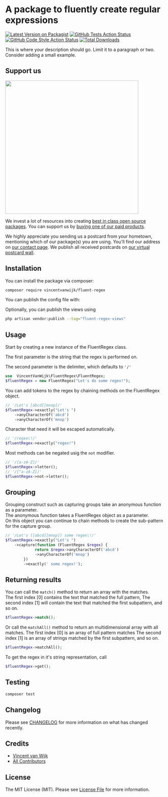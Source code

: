 # A package to fluently create regular expressions

[![Latest Version on Packagist](https://img.shields.io/packagist/v/vincentvanwijk/fluent-regex.svg?style=flat-square)](https://packagist.org/packages/vincentvanwijk/fluent-regex)
[![GitHub Tests Action Status](https://img.shields.io/github/actions/workflow/status/vincentvanwijk/fluent-regex/run-tests.yml?branch=main&label=tests&style=flat-square)](https://github.com/vincentvanwijk/fluent-regex/actions?query=workflow%3Arun-tests+branch%3Amain)
[![GitHub Code Style Action Status](https://img.shields.io/github/actions/workflow/status/vincentvanwijk/fluent-regex/fix-php-code-style-issues.yml?branch=main&label=code%20style&style=flat-square)](https://github.com/vincentvanwijk/fluent-regex/actions?query=workflow%3A"Fix+PHP+code+style+issues"+branch%3Amain)
[![Total Downloads](https://img.shields.io/packagist/dt/vincentvanwijk/fluent-regex.svg?style=flat-square)](https://packagist.org/packages/vincentvanwijk/fluent-regex)

This is where your description should go. Limit it to a paragraph or two. Consider adding a small example.

## Support us

[<img src="https://github-ads.s3.eu-central-1.amazonaws.com/fluent-regex.jpg?t=1" width="419px" />](https://spatie.be/github-ad-click/fluent-regex)

We invest a lot of resources into creating [best in class open source packages](https://spatie.be/open-source). You can
support us by [buying one of our paid products](https://spatie.be/open-source/support-us).

We highly appreciate you sending us a postcard from your hometown, mentioning which of our package(s) you are using.
You'll find our address on [our contact page](https://spatie.be/about-us). We publish all received postcards
on [our virtual postcard wall](https://spatie.be/open-source/postcards).

## Installation

You can install the package via composer:

```bash
composer require vincentvanwijk/fluent-regex
```

You can publish the config file with:

[//]: # (```bash)

[//]: # (php artisan vendor:publish --tag="fluent-regex-config")

[//]: # (```)

[//]: # ()

[//]: # (This is the contents of the published config file:)

[//]: # ()

[//]: # (```php)

[//]: # (return [)

[//]: # (];)

[//]: # (```)

Optionally, you can publish the views using

```bash
php artisan vendor:publish --tag="fluent-regex-views"
```

## Usage

Start by creating a new instance of the FluentRegex class.

The first parameter is the string that the regex is performed on.

The second parameter is the delimiter, which defaults to `'/' `

```php
use  VincentVanWijk\FluentRegex\FluentRegex;
$fluentRegex = new FluentRegex("Let's do some regex!");
```

You can add tokens to the regex by chaining methods on the FluentRegex object.

```php
// '/Let's [abcd][mnop]/'
$fluentRegex->exactly("Let's ")
    ->anyCharacterOf('abcd')
    ->anyCharacterOf('mnop') 
```

Character that need it will be escaped automatically.

```php
// '/regex\!/'
$fluentRegex->exactly("regex!")
```

Most methods can be negated usig the `not` modifier.

```php
// '/[a-zA-Z]/'
$fluentRegex->letter();
// '/[^a-zA-Z]/'
$fluentRegex->not->letter();
```

## Grouping

Grouping construct such as capturing groups take an anonymous function as a parameter.  
The anonymous function takes a FluentRegex object as a parameter.  
On this object you can continue to chain methods to create the sub-pattern for the capture group.

```php
// '/Let's ([abcd][mnop]) some regex\!/'
$fluentRegex->exactly("Let's ")      
    ->capture(function (FluentRegex $regex) {
             return $regex->anyCharacterOf('abcd') 
             ->anyCharacterOf('mnop')       
        })
        ->exactly(' some regex!');                                   
```

## Returning results

You can call the `match()` method to return an array with the matches.  
The first index [0] contains the text that matched the full pattern,
The second index [1] will contain the text that matched the first subpattern, and so on.

```php
$fluentRegex->match();
```

Or call the `matchAll()` method to return an multidimensional array with all matches.
The first index [0] is an array of full pattern matches
The second index [1] is an array of strings matched by the first subpattern, and so on.

```php
$fluentRegex->matchAll();
```

To get the regex in it's string representation, call

```php
$fluentRegex->get();
```

## Testing

```bash
composer test
```

## Changelog

Please see [CHANGELOG](CHANGELOG.md) for more information on what has changed recently.

## Credits

- [Vincent van Wijk](https://github.com/VincentVanWijk)
- [All Contributors](../../contributors)

## License

The MIT License (MIT). Please see [License File](LICENSE.md) for more information.

